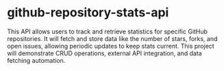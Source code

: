 # github-repository-stats-api
 This API allows users to track and retrieve statistics for specific GitHub repositories. It will fetch and store data like the number of stars, forks, and open issues, allowing periodic updates to keep stats current. This project will demonstrate CRUD operations, external API integration, and data fetching automation.

